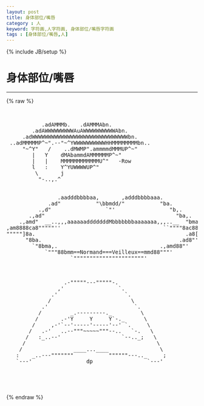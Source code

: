 ```yaml
---
layout: post
title: 身体部位/嘴唇
category : 人
keyword: 字符画,人字符画, 身体部位/嘴唇字符画
tags : [身体部位/嘴唇,人]
---
```

{% include JB/setup %}
# 身体部位/嘴唇
---
{% raw %}
<pre>


           .adAMMMb.   .dAMMMAbn.
        .adAWWWWWWWWWAuAWWWWWWWWWWAbn.
     .adWWWWWWWWWWWWWWWWWWWWWWWWWWWWWWbn.
 ..adMMMMMP^~&quot;.--&quot;~^YWWWWWWWWWWHHMMMMMMMMbn..
     &quot;~^Y&quot;   /    ..dMWMP&quot;.ammmmdMMMUP^~&quot;
        |   Y    dMAbammdAMMMMMMP^~&quot;
        |   |    MMMMMMMMMMMMU^&quot;   -Row
        l   :    Y^YUWWWWUP^&quot;
         \       j
          &quot;-..,.^


                .aadddbbbbaa,       ,adddbbbbaaa.
             .ad&quot;           &quot;\bbmdd/&quot;           &quot;ba.
          .,d&quot;                 `&quot;&#039;                 &quot;b,.
       .,ad&quot;                                         &quot;ba,.
    .,amd&quot;  __..,,,aaaaaadddddddMbbbbbbbaaaaaaa,,,..__  &quot;bma,.
,am8888ca8&quot;&quot;&quot;&quot;&quot;&#039;&#039;                                ``&quot;&quot;&quot;&quot;8ac88888ma,
&quot;&quot;&quot;&quot;&quot;]8a.                                               .a8[&quot;&quot;&quot;&quot;&quot;
      &quot;8ba.                                           .ad8&quot;&#039;
        `&quot;8bma,.                                .,amd88&quot;&#039;
            `&quot;&quot;&quot;88bmm==Normand===Veilleux==mmd88&quot;&quot;&quot;&#039;
                    `&quot;&quot;&quot;&quot;&quot;&quot;&quot;&quot;&quot;&quot;&quot;&quot;&quot;&quot;&quot;&quot;&quot;&quot;&quot;&quot;&quot;&quot;&#039;



                  .-&quot;&quot;&quot;&quot;&quot;---&quot;&quot;&quot;&quot;&quot;-.
                ,&#039;                 `.
              .&#039;                     `.
             /                         \
           .&#039;                           `.
          /         _.---------._         \
         /       .-&#039;Y     Y     Y`-._      \
        /     ,-&#039;`--&#039;-----&#039;-----&#039;--&#039; `.     \
       /   .-&#039;   ..--&quot;&quot;&quot;~~~~~&quot;&quot;&quot;--..   `-.   \
      /   :_..--&#039;                   `--.._;   \
     /                                         \
    /                ____...____                \
   :    _..---&quot;&quot;&quot;&quot;&quot;&quot;&quot;           &quot;&quot;&quot;&quot;&quot;&quot;---.._     ;
   `---&#039;                 dp                 `---&#039;



 </pre>
{% endraw %}
